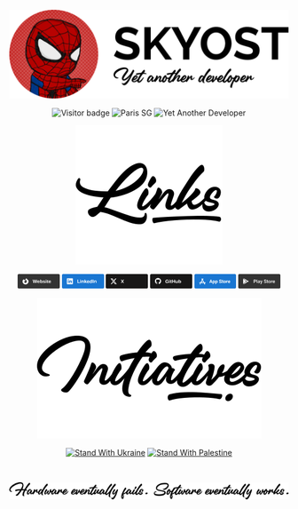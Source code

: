 <div align="center" style="text-align: center">

[![Header image](/images/header.svg)](https://skyost.eu)

![Visitor badge](https://visitor-badge.laobi.icu/badge?page_id=skyost.skyost&right_color=%23009688)
![Paris SG](https://img.shields.io/badge/psg-supporter-blue?color=1E88E5)
![Yet Another Developer](https://img.shields.io/badge/yet%20another%20developer-yes-green?color=009688)

![Links](/images/links.svg)

[<img src="images/social/website.svg" alt="Website" width="15%">](https://skyost.eu)
[<img src="images/social/linkedin.svg" alt="LinkedIn" width="15%">](https://www.linkedin.com/in/hugodelaunay/)
[<img src="images/social/twitter.svg" alt="X" width="15%">](https://x.com/Skyost)
[<img src="images/social/github.svg" alt="Github" width="15%">](https://github.com/Skyost)
[<img src="images/social/app-store.svg" alt="App Store" width="15%">](https://itunes.apple.com/us/developer/hugo-delaunay/id1456648264)
[<img src="images/social/play-store.svg" alt="Play Store" width="15%">](https://play.google.com/store/apps/dev?id=9192910026538664281)

![Initiatives](/images/initiatives.svg)

[![Stand With Ukraine](https://img.shields.io/badge/stand_with_Ukraine-yellow?color=FDD835)](https://stand-with-ukraine.pp.ua)
[![Stand With Palestine](https://img.shields.io/badge/stand_with_Palestine-red?color=F44336)](https://humanappeal.org.uk/appeals/gaza-emergency-appeal)

&nbsp;

![Quote](/images/quote.svg)

</div>
